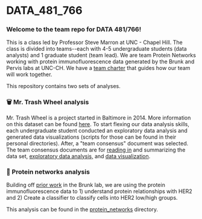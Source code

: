# DATA_481_766

### Welcome to the team repo for DATA 481/766!

This is a class led by Professor Steve Marron at UNC - Chapel Hill. The class is divided into teams--each with 4-5 undergraduate students (data analysts) and 1 graduate student (team lead). We are team Protein Networks working with protein immunofluorescence data generated by the Brunk and Pervis labs at UNC-CH. We have a [team charter](https://github.com/madelinegillman/DATA_481_766_protein_networks/blob/main/Team_Charter.docx) that guides how our team will work together.

This repository contains two sets of analyses.

### 🗑️ Mr. Trash Wheel analysis

Mr. Trash Wheel is a project started in Baltimore in 2014. More information on this dataset can be found [here](https://github.com/rfordatascience/tidytuesday/blob/main/data/2024/2024-03-05/readme.md). To start flexing our data analysis skills, each undergraduate student conducted an exploratory data analysis and generated data visualizations (scripts for those can be found in their personal directories). After, a "team consensus" document was selected. The team consensus documents are for [reading in](https://github.com/madelinegillman/DATA_481_766_protein_networks/blob/main/01_make_data.Rmd) and summarizing the data set, [exploratory data analysis,](https://github.com/madelinegillman/DATA_481_766_protein_networks/blob/main/02_EDA.Rmd) and [data visualization](https://github.com/madelinegillman/DATA_481_766_protein_networks/blob/main/03_killergraph.Rmd).

### 🔬 Protein networks analysis

Building off [prior work](https://github.com/Brunk-Lab/Digital_Upskilling_Level_3/blob/main/Protein_Networks_for_Data_Science_Students.ipynb) in the Brunk lab, we are using the protein immunofluorescence data to 1) understand protein relationships with HER2 and 2) Create a classifier to classify cells into HER2 low/high groups.

This analysis can be found in the [protein_networks](https://github.com/madelinegillman/DATA_481_766_protein_networks/tree/main/protein_networks) directory.


